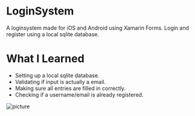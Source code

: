 # LoginSystem
A loginsystem made for iOS and Android using Xamarin Forms. 
Login and register using a local sqlite database.

# What I Learned
* Setting up a local sqlite database.
* Validating if input is actually a email.
* Making sure all entries are filled in correctly.
* Checking if a username/email is already registered.

![picture](https://user-images.githubusercontent.com/45556864/98469621-fa42ba00-21e0-11eb-922c-6f569d86ba52.png)
